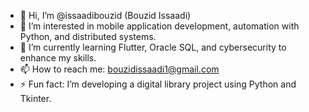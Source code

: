 - 👋 Hi, I’m @issaadibouzid (Bouzid Issaadi)  
- 👀 I’m interested in mobile application development, automation with Python, and distributed systems.  
- 🌱 I’m currently learning Flutter, Oracle SQL, and cybersecurity to enhance my skills.  
- 📫 How to reach me: bouzidissaadi1@gmail.com  
- ⚡ Fun fact: I’m developing a digital library project using Python and Tkinter.  


<!---
issaadibouzid/issaadibouzid is a ✨ special ✨ repository because its `README.md` (this file) appears on your GitHub profile.
You can click the Preview link to take a look at your changes.
--->
